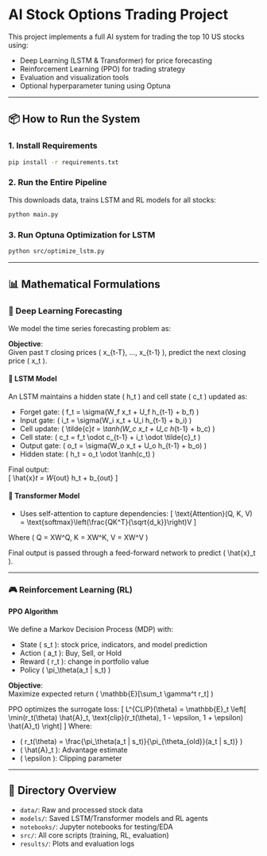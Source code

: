# AI Stock Options Trading Project

This project implements a full AI system for trading the top 10 US stocks using:
- Deep Learning (LSTM & Transformer) for price forecasting
- Reinforcement Learning (PPO) for trading strategy
- Evaluation and visualization tools
- Optional hyperparameter tuning using Optuna

---

## 📦 How to Run the System

### 1. Install Requirements
```bash
pip install -r requirements.txt
```

### 2. Run the Entire Pipeline
This downloads data, trains LSTM and RL models for all stocks:
```bash
python main.py
```

### 3. Run Optuna Optimization for LSTM
```bash
python src/optimize_lstm.py
```

---

## 📊 Mathematical Formulations

### 🔮 Deep Learning Forecasting

We model the time series forecasting problem as:

**Objective**:  
Given past `T` closing prices \( x_{t-T}, ..., x_{t-1} \), predict the next closing price \( x_t \).

#### 🧠 LSTM Model
An LSTM maintains a hidden state \( h_t \) and cell state \( c_t \) updated as:
- Forget gate: \( f_t = \sigma(W_f x_t + U_f h_{t-1} + b_f) \)
- Input gate: \( i_t = \sigma(W_i x_t + U_i h_{t-1} + b_i) \)
- Cell update: \( \tilde{c}_t = \tanh(W_c x_t + U_c h_{t-1} + b_c) \)
- Cell state: \( c_t = f_t \odot c_{t-1} + i_t \odot \tilde{c}_t \)
- Output gate: \( o_t = \sigma(W_o x_t + U_o h_{t-1} + b_o) \)
- Hidden state: \( h_t = o_t \odot \tanh(c_t) \)

Final output:  
\[
\hat{x}_t = W_{out} h_t + b_{out}
\]

#### 🧠 Transformer Model
- Uses self-attention to capture dependencies:
\[
\text{Attention}(Q, K, V) = \text{softmax}\left(\frac{QK^T}{\sqrt{d_k}}\right)V
\]

Where \( Q = XW^Q, K = XW^K, V = XW^V \)

Final output is passed through a feed-forward network to predict \( \hat{x}_t \).

---

### 🎮 Reinforcement Learning (RL)

#### PPO Algorithm

We define a Markov Decision Process (MDP) with:
- State \( s_t \): stock price, indicators, and model prediction
- Action \( a_t \): Buy, Sell, or Hold
- Reward \( r_t \): change in portfolio value
- Policy \( \pi_\theta(a_t | s_t) \)

**Objective**:  
Maximize expected return \( \mathbb{E}[\sum_t \gamma^t r_t] \)

PPO optimizes the surrogate loss:
\[
L^{CLIP}(\theta) = \mathbb{E}_t \left[ \min(r_t(\theta) \hat{A}_t, \text{clip}(r_t(\theta), 1 - \epsilon, 1 + \epsilon) \hat{A}_t) \right]
\]
Where:
- \( r_t(\theta) = \frac{\pi_\theta(a_t | s_t)}{\pi_{\theta_{old}}(a_t | s_t)} \)
- \( \hat{A}_t \): Advantage estimate
- \( \epsilon \): Clipping parameter

---

## 📁 Directory Overview

- `data/`: Raw and processed stock data
- `models/`: Saved LSTM/Transformer models and RL agents
- `notebooks/`: Jupyter notebooks for testing/EDA
- `src/`: All core scripts (training, RL, evaluation)
- `results/`: Plots and evaluation logs

